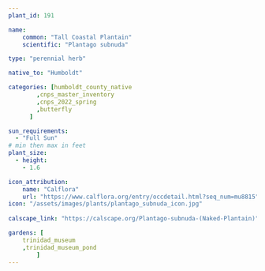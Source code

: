 ```yaml
---
plant_id: 191 

name: 
    common: "Tall Coastal Plantain"  
    scientific: "Plantago subnuda"  

type: "perennial herb"

native_to: "Humboldt"

categories: [humboldt_county_native
        ,cnps_master_inventory
        ,cnps_2022_spring
        ,butterfly
      ]

sun_requirements:
  - "Full Sun"
# min then max in feet
plant_size:
  - height: 
    - 1.6 

icon_attribution: 
    name: "Calflora"
    url: "https://www.calflora.org/entry/occdetail.html?seq_num=mu8815"
icon: "/assets/images/plants/plantago_subnuda_icon.jpg"
 
calscape_link: "https://calscape.org/Plantago-subnuda-(Naked-Plantain)"

gardens: [
    trinidad_museum
    ,trinidad_museum_pond
        ]
---
```









